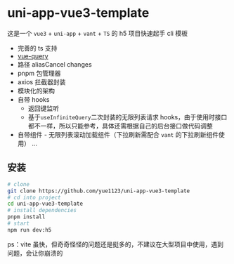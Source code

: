 # uni-app-vue3-template

这是一个 `vue3` + `uni-app` + `vant` + `TS` 的 h5 项目快速起手 cli 模板

-   完善的 ts 支持
-   [vue-query](https://github.com/DamianOsipiuk/vue-query)
-   路径 aliasCancel changes
-   pnpm 包管理器
-   axios 拦截器封装
-   模块化的架构
-   自带 hooks
    -   返回键监听
    -   基于`useInfiniteQuery`二次封装的无限列表请求 hooks，由于使用时接口都不一样，所以只能参考，具体还需根据自己的后台接口做代码调整
-   自带组件 - 无限列表滚动加载组件（下拉刷新需配合 `vant` 的下拉刷新组件使用）
    ...

## 安装

```bash
# clone
git clone https://github.com/yue1123/uni-app-vue3-template
# cd into project
cd uni-app-vue3-template
# install dependencies
pnpm install
# start
npm run dev:h5
```

ps：vite 虽快，但奇奇怪怪的问题还是挺多的，不建议在大型项目中使用，遇到问题，会让你崩溃的
